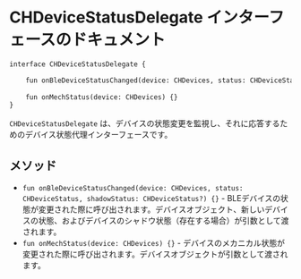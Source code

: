 # CHDeviceStatusDelegate インターフェースのドキュメント
```svg
interface CHDeviceStatusDelegate {

    fun onBleDeviceStatusChanged(device: CHDevices, status: CHDeviceStatus, shadowStatus: CHDeviceStatus?) {}
  
    fun onMechStatus(device: CHDevices) {}
}

```

`CHDeviceStatusDelegate` は、デバイスの状態変更を監視し、それに応答するためのデバイス状態代理インターフェースです。

## メソッド

- `fun onBleDeviceStatusChanged(device: CHDevices, status: CHDeviceStatus, shadowStatus: CHDeviceStatus?) {}` - BLEデバイスの状態が変更された際に呼び出されます。デバイスオブジェクト、新しいデバイスの状態、およびデバイスのシャドウ状態（存在する場合）が引数として渡されます。
- `fun onMechStatus(device: CHDevices) {}` - デバイスのメカニカル状態が変更された際に呼び出されます。デバイスオブジェクトが引数として渡されます。

